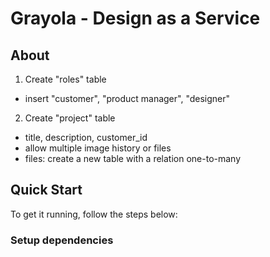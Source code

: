 # Grayola - Design as a Service


## About
1. Create "roles" table
 - insert "customer", "product manager", "designer"
2. Create "project" table
 - title, description, customer_id
 - allow multiple image history or files
 - files: create a new table with a relation one-to-many 


## Quick Start

To get it running, follow the steps below:

### Setup dependencies
